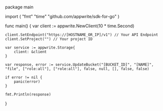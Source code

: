 package main

import (
    "fmt"
    "time"
    "github.com/appwrite/sdk-for-go"
)

func main() {
    var client := appwrite.NewClient(10 * time.Second)

    client.SetEndpoint("https://[HOSTNAME_OR_IP]/v1") // Your API Endpoint
    client.SetProject("") // Your project ID

    var service := appwrite.Storage{
        client: &client
    }

    var response, error := service.UpdateBucket("[BUCKET_ID]", "[NAME]", "file", ["role:all"], ["role:all"], false, null, [], false, false)

    if error != nil {
        panic(error)
    }

    fmt.Println(response)
}

